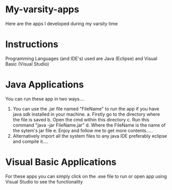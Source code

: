 # My-varsity-apps
Here are the apps I developed during my varsity time 

# Instructions 
Programming Languages (and IDE's) used are Java (Eclipse) and Visual Basic (Visual Studio) 

# Java Applications
You can run these app in two ways....
1. You can use the .jar file named "FileName" to run the app if you have java sdk installed in your machine.
	a. Firstly go to the directory where the file is saved
	b. Open the cmd within this directory
	c. Run this command "java -jar FileName.jar"
	d. Where the FileName is the name of the sytem's jar file
  e. Enjoy and follow me to get more contents.....
2. Alternatively import all the system files to any java IDE preferably eclipse and compile it....

# Visual Basic Applications
For these apps you can simply click on the .exe file to run or open app using Visual Studio to see the functionality

